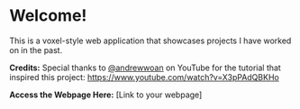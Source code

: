 # Welcome!

This is a voxel-style web application that showcases projects I have worked on in the past.

**Credits:**
Special thanks to [@andrewwoan](https://www.youtube.com/@andrewwoan) on YouTube for the tutorial that inspired this project: <https://www.youtube.com/watch?v=X3pPAdQBKHo>

**Access the Webpage Here:**
\[Link to your webpage\] <!-- https://leun-se.github.io/Voxel-Portfolio/ -->
